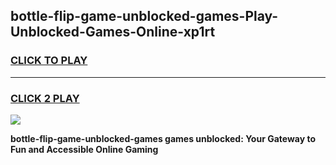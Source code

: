 
## bottle-flip-game-unblocked-games-Play-Unblocked-Games-Online-xp1rt
<h3>
<a href="https://premium76.site?title=bottle-flip-game-unblocked-games&ref=25A">CLICK TO PLAY</a></h3>
<hr>

<h3>
<a href="https://premium76.site?title=bottle-flip-game-unblocked-games&ref=25A">CLICK 2 PLAY</a>
  
</h3>

<a href="https://premium76.site?title=bottle-flip-game-unblocked-games&ref=25A"><img src="https://clearcache.store/games.png"></a>


**bottle-flip-game-unblocked-games games unblocked: Your Gateway to Fun and Accessible Online Gaming**
